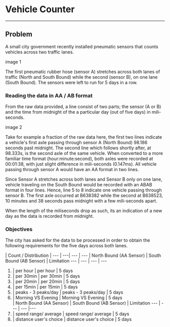 # Vehicle Counter
---
## Problem
A small city government recently installed pneumatic sensors that counts vehicles across two traffic lanes.

image 1

The first pneumatic rubber hose (sensor A) stretches across both lanes of traffic (North and South Bound) while the second (sensor B), on one lane (South Bound). The sensors were left to run for 5 days in a row.

### Reading the data in AA / AB format
From the raw data provided, a line consist of two parts; the sensor (A or B) and the time from midnight of the a particular day (out of five days) in mili-seconds.

image 2

<!-- A98186
A98333
A499718
A499886
A638379
B638382
A638520
B638523 -->

Take for example a fraction of the raw data here, the first two lines indicate a vehicle's first axle passing through sensor A (North Bound) 98.186 seconds past midnight. The second line which follows shortly after, at 98.333s, is the second axle of the same vehicle. When converted to a more familiar time format (hour:minute:second), both axles were recorded at 00:01:38, with just slight difference in mili-seconds (0.147ms). All vehicle passing through sensor A would have an AA format in two lines.

Since Sensor A stretches across both lanes and Sensor B only on one lane, vehicle traveling on the South Bound would be recorded with an ABAB format in four lines. Hence, line 5 to 8 indicate one vehicle passing through sensor B. The first axle occurred at B638382 while the second at B638523, 10 minutes and 38 seconds pass midnight with a few mili-seconds apart.

<!-- A86328771
B86328774
A86328899
B86328902
A582668
B582671
A582787
B582789 -->

When the length of the miliseconds drop as such, its an indication of a new day as the data is recorded from midnight.

### Objectives
The city has asked for the data to be processed in order to obtain the following requirements for the five days across both lanes.

| Count / Distribution |
 --- | ---| --- | ---
     | North Bound (AA Sensor) | South Bound (AB Sensor) | Limitation
 --- | --- | --- | ---
  1. | per hour                | per hour                | 5 days     
  2. | per 30min               | per 30min               | 5 days     
  3. | per 20min               | per 20min               | 5 days     
  4. | per 15min               | per 15min               | 5 days     
  5. | peaks - 3 peaks/day     | peaks - 3 peaks/day     | 5 days     
  6. | Morning VS Evening      | Morning VS Evening      | 5 days     
     | North Bound (AA Sensor)  | South Bound (AB Sensor) | Limitation
 --- | --- | --- |---
  7. | speed range/ average    | speed range/ average    | 5 days     
  8. | distance user's choice  | distance user's choice  | 5 days     
